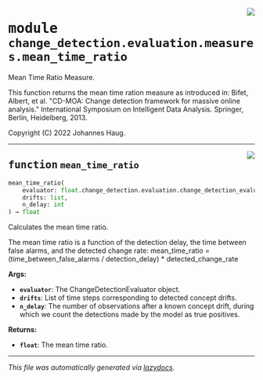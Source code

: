 <!-- markdownlint-disable -->

<a href="https://github.com/haugjo/float/tree/main/float/change_detection/evaluation/measures/mean_time_ratio.py#L0"><img align="right" style="float:right;" src="https://img.shields.io/badge/-source-cccccc?style=flat-square"></a>

# <kbd>module</kbd> `change_detection.evaluation.measures.mean_time_ratio`
Mean Time Ratio Measure. 

This function returns the mean time ration measure as introduced in: Bifet, Albert, et al. "CD-MOA: Change detection framework for massive online analysis." International Symposium on Intelligent Data Analysis. Springer, Berlin, Heidelberg, 2013. 

Copyright (C) 2022 Johannes Haug. 


---

<a href="https://github.com/haugjo/float/tree/main/float/change_detection/evaluation/measures/mean_time_ratio.py#L15"><img align="right" style="float:right;" src="https://img.shields.io/badge/-source-cccccc?style=flat-square"></a>

## <kbd>function</kbd> `mean_time_ratio`

```python
mean_time_ratio(
    evaluator: float.change_detection.evaluation.change_detection_evaluator.ChangeDetectionEvaluator,
    drifts: list,
    n_delay: int
) → float
```

Calculates the mean time ratio. 

The mean time ratio is a function of the detection delay, the time between false alarms, and the detected change rate: mean_time_ratio = (time_between_false_alarms / detection_delay) * detected_change_rate 



**Args:**
 
 - <b>`evaluator`</b>:  The ChangeDetectionEvaluator object. 
 - <b>`drifts`</b>:  List of time steps corresponding to detected concept drifts. 
 - <b>`n_delay`</b>:  The number of observations after a known concept drift, during which we count the detections made by the  model as true positives. 



**Returns:**
 
 - <b>`float`</b>:  The mean time ratio. 




---

_This file was automatically generated via [lazydocs](https://github.com/ml-tooling/lazydocs)._
